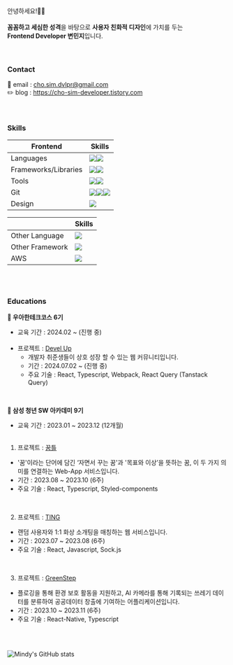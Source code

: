 안녕하세요!👋🏻<br/><br/>
**꼼꼼하고 세심한 성격**을 바탕으로 **사용자 친화적 디자인**에 가치를 두는 <br/>
**Frontend Developer 변민지**입니다.<br/>
<br/><br/>

### Contact

📩 email : cho.sim.dvlpr@gmail.com<br/>
✏️ blog : https://cho-sim-developer.tistory.com<br/>
<br/><br/>

### Skills
|Frontend | Skills|
|--|-----|
| Languages | <img src="https://img.shields.io/badge/JavaScript-F7DF1E?style=for-the-badge&logo=JavaScript&logoColor=white"><img src="https://img.shields.io/badge/TypeScript-007ACC?style=for-the-badge&logo=typescript&logoColor=white">|
| Frameworks/Libraries | <img src="https://img.shields.io/badge/React-20232A?style=for-the-badge&logo=react&logoColor=61DAFB"><img src="https://img.shields.io/badge/React_Native-20232A?style=for-the-badge&logo=react&logoColor=61DAFB">|
| Tools | <img src="https://img.shields.io/badge/Storybook-FF4785?style=for-the-badge&logo=storybook&logoColor=white"><img src="https://img.shields.io/badge/Jest-C21325?style=for-the-badge&logo=jest&logoColor=white"> |
| Git | <img src="https://img.shields.io/badge/GitHub-100000?style=for-the-badge&logo=github&logoColor=white"><img src="https://img.shields.io/badge/githubactions-2088FF?style=for-the-badge&logo=githubactions&logoColor=white"><img src="https://img.shields.io/badge/GitLab-330F63?style=for-the-badge&logo=gitlab&logoColor=white">|
| Design | <img src="https://img.shields.io/badge/Figma-F24E1E?style=for-the-badge&logo=figma&logoColor=white"> |


| | Skills|
|--|-----|
| Other Language | <img src="https://img.shields.io/badge/Python-3776AB?style=for-the-badge&logo=python&logoColor=white"> |
| Other Framework | <img src="https://img.shields.io/badge/Django-092E20?style=for-the-badge&logo=django&logoColor=white"> |
| AWS | <img src="https://img.shields.io/badge/Amazon-232F3E?style=for-the-badge&logo=amazonwebservices&logoColor=white">


<br/><br/>

### Educations

**🚀 우아한테크코스 6기**
<br/>
- 교육 기간 : 2024.02 ~ (진행 중)<br/><br/>
- 프로젝트 : [Devel Up](https://github.com/woowacourse-teams/2024-devel-up/tree/main)
  - 개발자 취준생들이 상호 성장 할 수 있는 웹 커뮤니티입니다.
  - 기간 : 2024.07.02 ~ (진행 중)
  - 주요 기술 : React, Typescript, Webpack, React Query (Tanstack Query)

<br/>

**🐳 삼성 청년 SW 아카데미 9기**
<br/>
- 교육 기간 : 2023.01 ~ 2023.12 (12개월)<br/><br/>

1. 프로젝트 : [꿈틀](https://github.com/chosim-dvlpr/GGUMTL)
- '꿈'이라는 단어에 담긴 ‘자면서 꾸는 꿈'과 '목표와 이상’을 뜻하는 꿈, 이 두 가지 의미를 연결하는 Web-App 서비스입니다.
- 기간 : 2023.08 ~ 2023.10 (6주)
- 주요 기술 : React, Typescript, Styled-components
<br/>

2. 프로젝트 : [TING](https://github.com/chosim-dvlpr/TING)
- 랜덤 사용자와 1:1 화상 소개팅을 매칭하는 웹 서비스입니다.
- 기간 : 2023.07 ~ 2023.08 (6주)
- 주요 기술 : React, Javascript, Sock.js

<br/>

3. 프로젝트 : [GreenStep](https://github.com/chosim-dvlpr/GreenStep)
- 플로깅을 통해 환경 보호 활동을 지원하고, AI 카메라를 통해 기록되는 쓰레기 데이터를 분류하여 공공데이터 창출에 기여하는 어플리케이션입니다.
- 기간 : 2023.10 ~ 2023.11 (6주)
- 주요 기술 : React-Native, Typescript

 
<br/>
<br/>

![Mindy's GitHub stats](https://github-readme-stats.vercel.app/api?username=chosim-dvlpr&show_icons=true&theme=bear)
